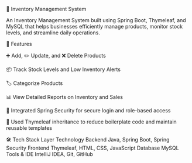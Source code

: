

🏪 Inventory Management System

An Inventory Management System built using Spring Boot, Thymeleaf, and MySQL that helps businesses efficiently manage products, monitor stock levels, and streamline daily operations.

🚀 Features

➕ Add, ✏️ Update, and ❌ Delete Products

📦 Track Stock Levels and Low Inventory Alerts

🏷 Categorize Products

📊 View Detailed Reports on Inventory and Sales

🔐 Integrated Spring Security for secure login and role-based access

🧩 Used Thymeleaf inheritance to reduce boilerplate code and maintain reusable templates

🛠 Tech Stack
Layer	Technology
Backend	Java, Spring Boot, Spring Security
Frontend	Thymeleaf, HTML, CSS, JavaScript
Database	MySQL
Tools & IDE	IntelliJ IDEA, Git, GitHub
